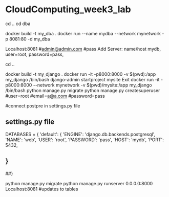 # CloudComputing_week3_lab

cd ..
cd dba

docker build -t my_dba .
docker run --name mydba --network mynetwork -p 8081:80 -d my_dba 

Localhost:8081
#admin@admin.com
#pass
Add Server: name/host mydb, user=root, password=pass, 

cd ..

docker build -t my_django .
docker run -it -p8000:8000 -v $(pwd):/app my_django /bin/bash
django-admin startproject mysite
Exit
docker run -it -p8000:8000 --network mynetwork -v $(pwd)/mysite:/app my_django /bin/bash
python manage.py migrate
python manage.py createsuperuser
#user=root
#email=a@a.com
#password=pass

#connect postpre in settings.py file
## settings.py file 
 DATABASES = {
    'default': {
        'ENGINE': 'django.db.backends.postgresql',
        'NAME': 'web',
        'USER': 'root',
        'PASSWORD': 'pass',
        'HOST': 'mydb',
        'PORT': 5432,
  ##  }
##}

python manage.py migrate
python manage.py runserver 0.0.0.0:8000
Localhost:8081
#updates to tables 
